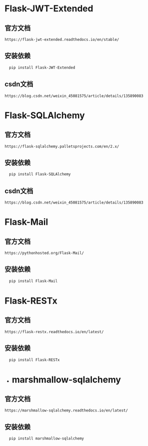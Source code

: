  # Flask-JWT-Extended
 ## 官方文档
    https://flask-jwt-extended.readthedocs.io/en/stable/
## 安装依赖
```bash
  pip install Flask-JWT-Extended
``` 
## csdn文档
    https://blog.csdn.net/weixin_45081575/article/details/135890083
# Flask-SQLAlchemy
## 官方文档
    https://flask-sqlalchemy.palletsprojects.com/en/2.x/
## 安装依赖
```bash
  pip install Flask-SQLAlchemy
```
## csdn文档
    https://blog.csdn.net/weixin_45081575/article/details/135890083
# Flask-Mail
## 官方文档
    https://pythonhosted.org/Flask-Mail/
## 安装依赖
```bash
  pip install Flask-Mail
```
# Flask-RESTx
## 官方文档
    https://flask-restx.readthedocs.io/en/latest/
## 安装依赖
```bash
  pip install Flask-RESTx
```
* # marshmallow-sqlalchemy
## 官方文档
    https://marshmallow-sqlalchemy.readthedocs.io/en/latest/
## 安装依赖
```bash
  pip install marshmallow-sqlalchemy
```
